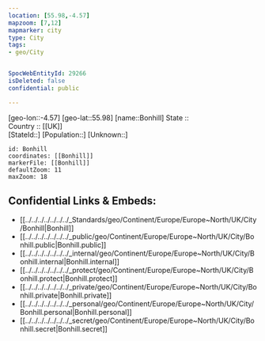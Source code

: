 ```yaml
---
location: [55.98,-4.57] 
mapzoom: [7,12] 
mapmarker: city 
type: City
tags:
- geo/City


SpocWebEntityId: 29266
isDeleted: false
confidential: public

---
```

[geo-lon::-4.57] 
[geo-lat::55.98] 
[name::Bonhill] 
State ::  
Country :: [[UK]]  
[StateId::] 
[Population::] 
[Unknown::] 


```leaflet
id: Bonhill
coordinates: [[Bonhill]] 
markerFile: [[Bonhill]] 
defaultZoom: 11 
maxZoom: 18
```


## Confidential Links & Embeds: 
- [[../../../../../../../_Standards/geo/Continent/Europe/Europe~North/UK/City/Bonhill|Bonhill]] 
- [[../../../../../../../_public/geo/Continent/Europe/Europe~North/UK/City/Bonhill.public|Bonhill.public]] 
- [[../../../../../../../_internal/geo/Continent/Europe/Europe~North/UK/City/Bonhill.internal|Bonhill.internal]] 
- [[../../../../../../../_protect/geo/Continent/Europe/Europe~North/UK/City/Bonhill.protect|Bonhill.protect]] 
- [[../../../../../../../_private/geo/Continent/Europe/Europe~North/UK/City/Bonhill.private|Bonhill.private]] 
- [[../../../../../../../_personal/geo/Continent/Europe/Europe~North/UK/City/Bonhill.personal|Bonhill.personal]] 
- [[../../../../../../../_secret/geo/Continent/Europe/Europe~North/UK/City/Bonhill.secret|Bonhill.secret]] 
